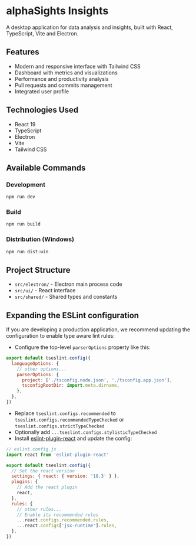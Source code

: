 # alphaSights Insights

A desktop application for data analysis and insights, built with React, TypeScript, Vite and Electron.

## Features

- Modern and responsive interface with Tailwind CSS
- Dashboard with metrics and visualizations
- Performance and productivity analysis
- Pull requests and commits management
- Integrated user profile

## Technologies Used

- React 19
- TypeScript
- Electron
- Vite
- Tailwind CSS

## Available Commands

### Development
```bash
npm run dev
```

### Build
```bash
npm run build
```

### Distribution (Windows)
```bash
npm run dist:win
```

## Project Structure

- `src/electron/` - Electron main process code
- `src/ui/` - React interface
- `src/shared/` - Shared types and constants

## Expanding the ESLint configuration

If you are developing a production application, we recommend updating the configuration to enable type aware lint rules:

- Configure the top-level `parserOptions` property like this:

```js
export default tseslint.config({
  languageOptions: {
    // other options...
    parserOptions: {
      project: ['./tsconfig.node.json', './tsconfig.app.json'],
      tsconfigRootDir: import.meta.dirname,
    },
  },
})
```

- Replace `tseslint.configs.recommended` to `tseslint.configs.recommendedTypeChecked` or `tseslint.configs.strictTypeChecked`
- Optionally add `...tseslint.configs.stylisticTypeChecked`
- Install [eslint-plugin-react](https://github.com/jsx-eslint/eslint-plugin-react) and update the config:

```js
// eslint.config.js
import react from 'eslint-plugin-react'

export default tseslint.config({
  // Set the react version
  settings: { react: { version: '18.3' } },
  plugins: {
    // Add the react plugin
    react,
  },
  rules: {
    // other rules...
    // Enable its recommended rules
    ...react.configs.recommended.rules,
    ...react.configs['jsx-runtime'].rules,
  },
})
```
